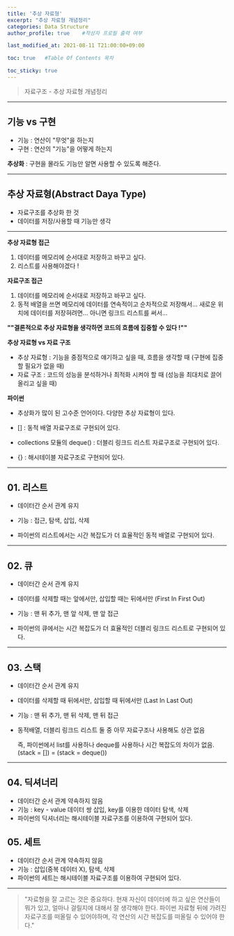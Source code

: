 ```yaml
---
title: '추상 자료형' 
excerpt: "추상 자료형 개념정리"
categories: Data Structure
author_profile: true    #작성자 프로필 출력 여부

last_modified_at: 2021-08-11 T21:00:00+09:00

toc: true   #Table Of Contents 목차 

toc_sticky: true
---
```

> 자료구조 - 추상 자료형 개념정리

---

## 기능 vs 구현

- 기능 : 연산이 "무엇"을 하는지
- 구현 : 연산의 "기능"을 어떻게 하는지

**추상화** : 구현을 몰라도 기능만 알면 사용할 수 있도록 해준다.

---

## 추상 자료형(Abstract Daya Type)

- 자료구조를 추상화 한 것
- 데이터를 저장/사용할 때 기능만 생각

---

**추상 자료형 접근**

1. 데이터를 메모리에 순서대로 저장하고 바꾸고 싶다.
2. 리스트를 사용해야겠다 !

**자료구조 접근**

1. 데이터를 메모리에 순서대로 저장하고 바꾸고 싶다.
2. 동적 배열을 쓰면 메모리에 데이터를 연속적이고 순차적으로 저장해서... 새로운 위치에 데이터를 저장혀려면... 아니면 링크드 리스트를 써서...

**""결론적으로 추상 자료형을 생각하면 코드의 흐름에 집중할 수 있다 !""**

**추상 자료형 vs 자료 구조** 

- 추상 자료형 : 기능을 중점적으로 얘기하고 싶을 때, 흐름을 생각할 때 (구현에 집중할 필요가 없을 때)
- 자료 구조 :  코드의 성능을 분석하거나 최적화 시켜야 할 때 (성능을 최대치로 끌어올리고 싶을 때)



**파이썬**

- 추상화가 많이 된 고수준 언어이다. 다양한 추상 자료형이 있다.

- [] : 동적 배열 자료구조로 구현되어 있다.
- collections 모듈의 deque()  : 더블리 링크드 리스트 자료구조로 구현되어 있다.
- {} : 해시테이블 자료구조로 구현되어 있다.

---

## 01. 리스트

- 데이터간 순서 관계 유지

- 기능 : 접근, 탐색, 삽입, 삭제
- 파이썬의 리스트에서는 시간 복잡도가 더 효율적인 동적 배열로 구현되어 있다.

---

## 02. 큐

- 데이터간 순서 관계 유지

- 데이터를 삭제할 때는 앞에서만, 삽입할 때는 뒤에서만 (First In First Out)

- 기능 : 맨 뒤 추가, 맨 앞 삭제, 맨 앞 접근
- 파이썬의 큐에서는 시간 복잡도가 더 효율적인 더블리 링크드 리스트로 구현되어 있다.

---

## 03. 스택

- 데이터간 순서 관계 유지

- 데이터를 삭제할 때 뒤에서만, 삽입할 때 뒤에서만 (Last In Last Out)

- 기능 : 맨 뒤 추가, 맨 뒤 삭제, 맨 뒤 접근

- 동적배열, 더블리 링크드 리스트 둘 중 아무 자료구조나 사용해도 상관 없음 

  즉, 파이썬에서 list를 사용하나 deque를 사용하나 시간 복잡도의 차이가 없음. (stack = []) = (stack = deque())

---

## 04. 딕셔너리

- 데이터간 순서 관계 약속하지 않음 
- 기능 : key - value 데이터 쌍 삽입, key를 이용한 데이터 탐색, 삭제
- 파이썬의 딕셔너리는 해시테이블 자료구조를 이용하여 구현되어 있다.

## 05. 세트

- 데이터간 순서 관계 약속하지 않음 
- 기능 : 삽입(중복 데이터 X), 탐색, 삭제
- 파이썬의 세트는 해시테이블 자료구조를 이용하여 구현되어 있다.

---

> "자료형을 잘 고르는 것은 중요하다. 현재 자신이 데이터에 하고 싶은 연산들이 뭐가 있고, 얼마나 걸릴지에 대해서 잘 생각해야 한다. 파이썬 자료형 뒤에 가려진 자료구조를 떠올릴 수 있어야하며, 각 연산의 시간 복잡도를 떠올릴 수 있어야 한다."

